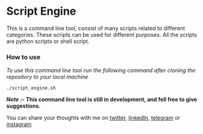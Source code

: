 # Script Engine

This is a command line tool, consist of many scripts related to different categories. These scripts can be used for different purposes. All the scripts are python scripts or shell script.

### How to use
*To use this command line tool run the following command after cloning the repository to your local machine*
```shell 
./script_engine.sh
```

***Note :-*** **This command line tool is still in development, and fell free to give suggestions.**

You can share your thoughts with me on [twitter](https://twitter.com/r_mishra10),
[linkedIn](https://www.linkedin.com/in/rahul-mishra-66210b185),
[telegram](https://t.me/rahul_mishra10) or
[instagram](https://www.instagram.com/rahul_mishra10/?hl=en)